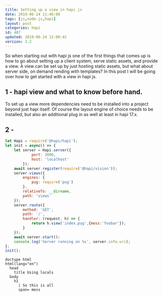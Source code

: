 ```yaml
---
title: Setting up a view in hapi js
date: 2019-06-24 11:46:00
tags: [js,node.js,hapi]
layout: post
categories: hapi
id: 487
updated: 2019-06-24 12:00:42
version: 1.2
---
```


So when starting out with hapi js one of the first things that comes up is how to go about setting up a client system, serve static assets, and provide a view. A view can be set up by just hosting static assets, but what about server side, on demand rending with templates? In this post I will be going over how to get started with a view in hapi js.

<!-- more -->

## 1 - hapi view and what to know before hand.

To set up a view more dependencies need to be installed into a project beyond just hapi itself. Of course the layout engine of choice needs to be installed, but also an additional plug in as well at least in hapi 17.x.

## 2 - 

```js
let Hapi = require('@hapi/hapi');
let init = async() => {
    let server = Hapi.server({
            port: 3000,
            host: 'localhost'
        });
    await server.register(require('@hapi/vision'));
    server.views({
        engines: {
            pug: require('pug')
        },
        relativeTo: __dirname,
        path: 'views'
    });
    server.route({
        method: 'GET',
        path: '/',
        handler: (request, h) => {
            return h.view('index.pug',{mess:'foobar'});
        }
    });
    await server.start();
    console.log('Server running on %s', server.info.uri);
};
init();
```

```
doctype html
html(lang="en")
  head
    title Using locals
  body
    h1 
      | So this is all 
      span= mess
```